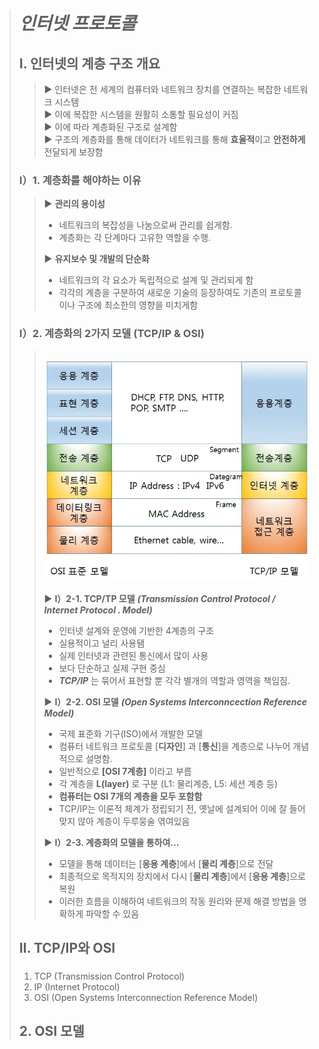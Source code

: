 > # _인터넷 프로토콜_
>
> ## Ⅰ. 인터넷의 계층 구조 개요
>
> > ▶ 인터넷은 전 세계의 컴퓨터와 네트워크 장치를 연결하는 복잡한 네트워크 시스템\
> > ▶ 이에 복잡한 시스템을 원활히 소통할 필요성이 커짐\
> > ▶ 이에 따라 계층화된 구조로 설계함\
> > ▶ 구조의 계층화를 통해 데이터가 네트워크를 통해 **효율적**이고 **안전하게** 전달되게 보장함
>
> ### Ⅰ）1. 계층화를 해야하는 이유
>
> > ▶ **관리의 용이성**
> >
> > -  네트워크의 복잡성을 나눔으로써 관리를 쉽게함.
> > -  계층화는 각 단계마다 고유한 역할을 수행.
> >
> > ▶ **유지보수 및 개발의 단순화**
> >
> > -  네트워크의 각 요소가 독립적으로 설계 및 관리되게 함
> > -  각각의 계층을 구분하여 새로운 기술의 등장하여도 기존의 프로토콜이나 구조에 최소한의 영향을 미치게함
>
> ### Ⅰ）2. 계층화의 2가지 모델 (TCP/IP & OSI)
>
> > \
> > ![](./md_images/2024-11-02-04-28-33.png)\
> > \
> > ▶ **Ⅰ）2-1. TCP/TP 모델** **_(Transmission Control Protocol / Internet Protocol . Model)_**
> >
> > -  인터넷 설계와 운영에 기반한 4계층의 구조
> > -  실용적이고 널리 사용됌
> > -  실제 인터넷과 관련된 통신에서 많이 사용
> > -  보다 단순하고 실제 구현 중심
> > -  **_TCP/IP_** 는 묶어서 표현할 뿐 각각 별개의 역할과 영역을 책임짐.
> >
> > ▶ **Ⅰ）2-2. OSI 모델** **_(Open Systems Interconncection Reference Model)_**
> >
> > -  국제 표준화 기구(ISO)에서 개발한 모델
> > -  컴퓨터 네트워크 프로토콜 [**디자인**] 과 [**통신**]을 계층으로 나누어 개념적으로 설명함.
> > -  일반적으로 **[OSI 7계층]** 이라고 부름
> > -  각 계층을 **L(layer)** 로 구분 (L1: 물리계층, L5: 세션 계층 등)
> > -  **컴퓨터는 OSI 7개의 계층을 모두 포함함**
> > -  TCP/IP는 이론적 체계가 정립되기 전, 옛날에 설계되어 이에 잘 들어맞지 않아 계층이 두루뭉술 엮여있음
> >
> > ▶ **Ⅰ）2-3. 계층화의 모델을 통하여...**
> >
> > -  모델을 통해 데이터는 [**응용 계층**]에서 [**물리 계층**]으로 전달
> > -  최종적으로 목적지의 장치에서 다시 [**물리 계층**]에서 [**응용 계층**]으로 복원
> > -  이러한 흐름을 이해하여 네트워크의 작동 원리와 문제 해결 방법을 명확하게 파악할 수 있음
>
> ##
>
> ## Ⅱ. TCP/IP와 OSI
>
> ###
>
> 1. TCP (Transmission Control Protocol)
> 1. IP (Internet Protocol)
> 1. OSI (Open Systems Interconnection Reference Model)
>
> ## 2. OSI 모델
